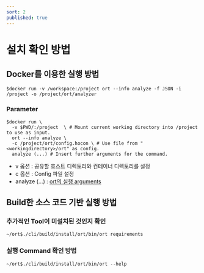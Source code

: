 ```yaml
---
sort: 2
published: true
---
```

# 설치 확인 방법

## Docker를 이용한 실행 방법
```
$docker run -v /workspace:/project ort --info analyze -f JSON -i /project -o /project/ort/analyzer
```
### Parameter
```
$docker run \
  -v $PWD/:/project  \ # Mount current working directory into /project to use as input.
  ort --info analyze \
  -c /project/ort/config.hocon \ # Use file from "<workingdirectory>/ort" as config.
  analyze (...) # Insert further arguments for the command.
```
- v 옵션 : 공유할 호스트 디렉토리와 컨테이너 디렉토리를 설정
- c 옵션 : Config 파일 설정
- analyze (...) : [ort의 실행 arguments](https://lge-oss.github.io/oss-review-toolkit-guide/use/1_analyze.html)

## Build한 소스 코드 기반 실행 방법
### 추가적인 Tool이 미설치된 것인지 확인
```
~/ort$./cli/build/install/ort/bin/ort requirements
```
### 실행 Command 확인 방법
```
~/ort$./cli/build/install/ort/bin/ort --help
```
